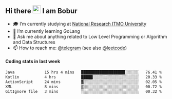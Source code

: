## Hi there <img src="https://media.giphy.com/media/hvRJCLFzcasrR4ia7z/giphy.gif" width="25px" height="25px"> I am Bobur

- :mortar_board: I’m currently studying at [National Research ITMO University](https://itmo.ru/)
- :seedling: I’m currently learning GoLang
- :speech_balloon: Ask me about anything related to Low Level Programming or Algorithm and Data Structures
- :mailbox: How to reach me: [@telegram](https://t.me/octoant) (see also [@leetcode](https://leetcode.com/octoant/))    

#### Coding stats in last week

<!--START_SECTION:waka-->

```txt
Java             15 hrs 4 mins   ███████████████████░░░░░░   76.41 %
Kotlin           4 hrs           █████░░░░░░░░░░░░░░░░░░░░   20.33 %
ActionScript     24 mins         ▓░░░░░░░░░░░░░░░░░░░░░░░░   02.05 %
XML              8 mins          ▒░░░░░░░░░░░░░░░░░░░░░░░░   00.72 %
GitIgnore file   3 mins          ░░░░░░░░░░░░░░░░░░░░░░░░░   00.32 %
```

<!--END_SECTION:waka-->
